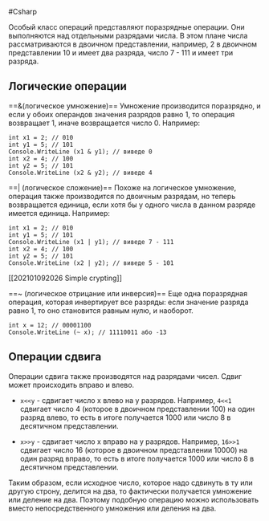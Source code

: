 #Csharp 

Особый класс операций представляют поразрядные операции. Они выполняются над отдельными разрядами числа. В этом плане числа рассматриваются в двоичном представлении, например, 2 в двоичном представлении 10 и имеет два разряда, число 7 - 111 и имеет три разряда.

## Логические операции

==&(логическое умножение)==
Умножение производится поразрядно, и если у обоих операндов значения разрядов равно 1, то операция возвращает 1, иначе возвращается число 0. Например:

```dotnet
int x1 = 2; // 010
int y1 = 5; // 101
Console.WriteLine (x1 & y1); // виведе 0             
int x2 = 4; // 100
int y2 = 5; // 101
Console.WriteLine (x2 & y2); // виведе 4
```

==| (логическое сложение)==
Похоже на логическое умножение, операция также производится по двоичным разрядам, но теперь возвращается единица, если хотя бы у одного числа в данном разряде имеется единица. Например:

```dotnet
int x1 = 2; // 010
int y1 = 5; // 101
Console.WriteLine (x1 | y1); // виведе 7 - 111
int x2 = 4; // 100
int y2 = 5; // 101
Console.WriteLine (x2 | y2); // виведе 5 - 101
```

[[202101092026 Simple crypting]]

==~ (логическое отрицание или инверсия)==
Еще одна поразрядная операция, которая инвертирует все разряды: если значение разряда равно 1, то оно становится равным нулю, и наоборот.

```dotnet
int x = 12; // 00001100
Console.WriteLine (~ x); // 11110011 або -13
```

## Операции сдвига

Операции сдвига также производятся над разрядами чисел. Сдвиг может происходить вправо и влево.

-   `x<<y` - сдвигает число x влево на y разрядов. Например, `4<<1` сдвигает число 4 (которое в двоичном представлении 100) на один разряд влево, то есть в итоге получается 1000 или число 8 в десятичном представлении.
    
-   `x>>y` \- сдвигает число x вправо на y разрядов. Например, `16>>1` сдвигает число 16 (которое в двоичном представлении 10000) на один разряд вправо, то есть в итоге получается 1000 или число 8 в десятичном представлении.
    

Таким образом, если исходное число, которое надо сдвинуть в ту или другую строну, делится на два, то фактически получается умножение или деление на два. Поэтому подобную операцию можно использовать вместо непосредственного умножения или деления на два.